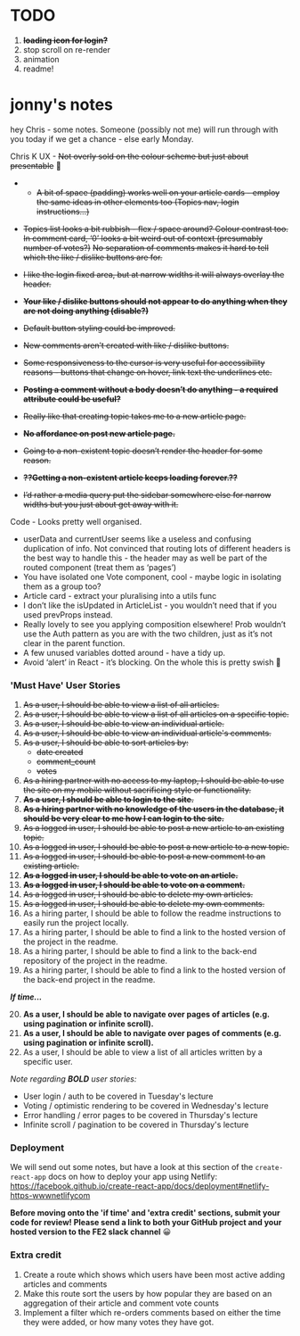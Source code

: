 # TODO

1. ~~**loading icon for login?**~~
3. stop scroll on re-render
4. animation
5. readme!

# jonny's notes

hey Chris - some notes. Someone (possibly not me) will run through with you today if we get a chance - else early Monday.

Chris K
UX -
~~Not overly sold on the colour scheme but just about presentable~~ :slightly_smiling_face: 

* - ~~A bit of space (padding) works well on your article cards - employ the same ideas in other elements too (Topics nav, login instructions…)~~

* ~~Topics list looks a bit rubbish - flex / space around? Colour contrast too.
In comment card, ‘0’ looks a bit weird out of context (presumably number of votes?)~~
~~No separation of comments makes it hard to tell which the like / dislike buttons are for.~~

* ~~I like the login fixed area, but at narrow widths it will always overlay the header.~~

* ~~**Your like / dislike buttons should not appear to do anything when they are not doing anything (disable?)**~~

* ~~Default button styling could be improved.~~

* ~~New comments aren’t created with like / dislike buttons.~~

* ~~Some responsiveness to the cursor is very useful for accessibility reasons - buttons that change on hover, link text the underlines etc.~~

* ~~**Posting a comment without a body doesn’t do anything - a required attribute could be useful?**~~
* ~~Really like that creating topic takes me to a new article page.~~
* ~~**No affordance on post new article page.**~~

* ~~Going to a non-existent topic doesn’t render the header for some reason.~~
* ~~**??Getting a non-existent article keeps loading forever.??**~~
* ~~I’d rather a media query put the sidebar somewhere else for narrow widths but you just about get away with it.~~


Code -
Looks pretty well organised.
* userData and currentUser seems like a useless and confusing duplication of info.
Not convinced that routing lots of different headers is the best way to handle this - the header may as well be part of the routed component (treat them as ‘pages’)
* You have isolated one Vote component, cool - maybe logic in isolating them as a group too?
* Article card - extract your pluralising into a utils func
* I don’t like the isUpdated in ArticleList - you wouldn’t need that if you used prevProps instead.
* Really lovely to see you applying composition elsewhere! Prob wouldn’t use the Auth pattern as you are with the two children, just as it’s not clear in the parent function.
* A few unused variables dotted around - have a tidy up.
* Avoid ‘alert’ in React - it’s blocking.
On the whole this is pretty swish :slightly_smiling_face:

### 'Must Have' User Stories

1. ~~As a user, I should be able to view a list of all articles.~~
2. ~~As a user, I should be able to view a list of all articles on a specific topic.~~
3. ~~As a user, I should be able to view an individual article.~~
4. ~~As a user, I should be able to view an individual article's comments.~~
5. ~~As a user, I should be able to sort articles by:~~ 
    - ~~date created~~
    - ~~comment_count~~
    - ~~votes~~
6. ~~As a hiring partner with no access to my laptop, I should be able to use the site on my mobile without sacrificing style or functionality.~~
7. ~~**As a user, I should be able to login to the site.**~~
8. ~~**As a hiring partner with no knowledge of the users in the database, it should be very clear to me how I can login to the site.**~~
9. ~~As a logged in user, I should be able to post a new article to an existing topic.~~
10. ~~As a logged in user, I should be able to post a new article to a new topic.~~
11. ~~As a logged in user, I should be able to post a new comment to an existing article.~~
12. ~~**As a logged in user, I should be able to vote on an article.**~~
13. ~~**As a logged in user, I should be able to vote on a comment.**~~
14. ~~As a logged in user, I should be able to delete my own articles.~~
15. ~~As a logged in user, I should be able to delete my own comments.~~
16. As a hiring parter, I should be able to follow the readme instructions to easily run the project locally.
17. As a hiring parter, I should be able to find a link to the hosted version of the project in the readme.
18. As a hiring parter, I should be able to find a link to the back-end repository of the project in the readme.
19. As a hiring parter, I should be able to find a link to the hosted version of the back-end project in the readme.

_**If time...**_

20. **As a user, I should be able to navigate over pages of articles (e.g. using pagination or infinite scroll).**
21. **As a user, I should be able to navigate over pages of comments (e.g. using pagination or infinite scroll).**
22. As a user, I should be able to view a list of all articles written by a specific user.

*Note regarding **BOLD** user stories:*
- User login / auth to be covered in Tuesday's lecture
- Voting / optimistic rendering to be covered in Wednesday's lecture
- Error handling / error pages to be covered in Thursday's lecture
- Infinite scroll / pagination to be covered in Thursday's lecture


### Deployment

We will send out some notes, but have a look at this section of the `create-react-app` docs on how to deploy your app using Netlify: https://facebook.github.io/create-react-app/docs/deployment#netlify-https-wwwnetlifycom

**Before moving onto the 'if time' and 'extra credit' sections, submit your code for review! Please send a link to both your GitHub project and your hosted version to the FE2 slack channel** 😀

### Extra credit

1. Create a route which shows which users have been most active adding articles and comments
2. Make this route sort the users by how popular they are based on an aggregation of their article and comment vote counts
3. Implement a filter which re-orders comments based on either the time they were added, or how many votes they have got.
